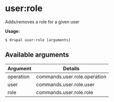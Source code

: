 # user:role
Adds/removes a role for a given user

**Usage:**
```
$ drupal user:role [arguments]
```

## Available arguments
Argument | Details
---------|-------------
operation | commands.user.role.operation
user | commands.user.role.user
role | commands.user.role.role
